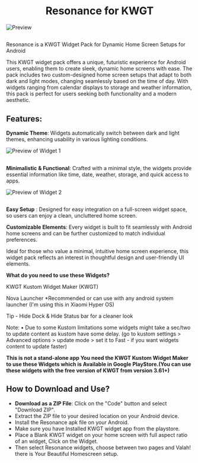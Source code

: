 <h1 align="center">Resonance for KWGT</h1>
<img align="center" alt="Preview" src="https://github.com/user-attachments/assets/11b62e1e-a08d-4950-9540-60f7dc6e5d74">
<h2 align="center"> </h2>
Resonance is a KWGT Widget Pack for Dynamic Home Screen Setups for Android 

This KWGT widget pack offers a unique, futuristic experience for Android users, enabling them to create sleek, dynamic home screens with ease. The pack includes two custom-designed home screen setups that adapt to both dark and light modes, changing seamlessly based on the time of day. With widgets ranging from calendar displays to storage and weather information, this pack is perfect for users seeking both functionality and a modern aesthetic.

<h2 align="left">Features:</h2>

**Dynamic Theme**: Widgets automatically switch between dark and light themes, enhancing usability in various lighting conditions.

<img align="center" alt="Preview of Widget 1" src="https://github.com/user-attachments/assets/aa9683e5-7945-4565-8ef6-f7935a878b4f">
<h2 align="center"> </h2>

**Minimalistic & Functional**: Crafted with a minimal style, the widgets provide essential information like time, date, weather, storage, and quick access to apps.

<img align="center" alt="Preview of Widget 2" src="https://github.com/user-attachments/assets/1c12de64-74e6-4839-89ed-7928c21d2b5f">
<h2 align="center"> </h2>

**Easy Setup** : Designed for easy integration on a full-screen widget space, so users can enjoy a clean, uncluttered home screen.

**Customizable Elements**: Every widget is built to fit seamlessly with Android home screens and can be further customized to match individual preferences.

Ideal for those who value a minimal, intuitive home screen experience, this widget pack reflects an interest in thoughtful design and user-friendly UI elements.

**What do you need to use these Widgets?**

KWGT Kustom Widget Maker (KWGT)

Nova Launcher *Recommended or can use with any android system launcher (I'm using this in Xiaomi Hyper OS)

Tip - Hide Dock & Hide Status bar for a cleaner look

Note: • Due to some Kustom limitations some widgets might take a sec/two to update content as kustom have some delay. (go to kustom settings > Advanced options > update mode > set it to Fast - if you want widgets content to update faster)


**This is not a stand-alone app You need the KWGT Kustom Widget Maker to use these Widgets which is Available in Google PlayStore.(You can use these widgets with the free version of KWGT from version 3.61+)**

## How to Download and Use?  
- **Download as a ZIP File**: Click on the "Code" button and select "Download ZIP".
- Extract the ZIP file to your desired location on your Android device.
- Install the Resonance apk file on your Android.
- Make sure you have Installed KWGT widget app from the playstore.
- Place a Blank KWGT widget on your home screen with full aspect ratio of an widget, Click on the Widget.
- Then select Resonance widgets, choose between two pages and Valah! there is Your Beautiful Homescreen setup.
